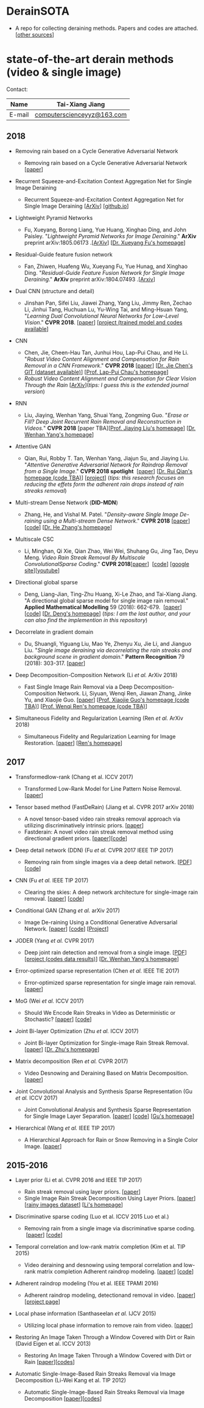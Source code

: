 # DerainSOTA
   * A repo for collecting deraining methods. Papers and codes are attached. [[other sources](https://github.com/TaiXiangJiang/FastDeRain/blob/master/state-of-the-art%20methods.md)]

state-of-the-art derain methods (video & single image)
==
Contact: 

|Name|Tai-Xiang Jiang|
|---|---
|E-mail|computerscienceyyz@163.com

2018
--
* Removing rain based on a Cycle Generative Adversarial Network
   * Removing rain based on a Cycle Generative Adversarial Network [[paper](https://ieeexplore.ieee.org/stamp/stamp.jsp?tp=&arnumber=8397790)]

*  Recurrent Squeeze-and-Excitation Context Aggregation Net for Single Image Deraining
   * Recurrent Squeeze-and-Excitation Context Aggregation Net for Single Image Deraining [[ArXiv](https://arxiv.org/pdf/1807.05698.pdf)]  [[github.io](https://xialipku.github.io/RESCAN/)]

*  Lightweight Pyramid Networks 
   * Fu, Xueyang, Borong Liang, Yue Huang, Xinghao Ding, and John Paisley. "*Lightweight Pyramid Networks for Image Deraining*." **ArXiv** preprint arXiv:1805.06173 .[[ArXiv](https://arxiv.org/abs/1805.06173)]  [[Dr. Xueyang Fu's homepage](https://xueyangfu.github.io/)]
  
* Residual-Guide feature fusion network
  * Fan, Zhiwen, Huafeng Wu, Xueyang Fu, Yue Hunag, and Xinghao Ding. "*Residual-Guide Feature Fusion Network for Single Image Deraining*." **ArXiv** preprint arXiv:1804.07493 .[[Arxiv](https://arxiv.org/abs/1804.07493)]
  
* Dual CNN (structure and detail) 
  * Jinshan Pan, Sifei Liu, Jiawei Zhang, Yang Liu, Jimmy Ren, Zechao Li, Jinhui Tang, Huchuan Lu, Yu-Wing Tai, and Ming-Hsuan Yang, "*Learning Dual Convolutional Neural Networks for Low-Level Vision*." **CVPR 2018**. [[paper](http://faculty.ucmerced.edu/mhyang/papers/cvpr2018_dual_cnn.pdf)] [[project (trained model and codes available](https://sites.google.com/site/jspanhomepage/dualcnn)]

* CNN
  * Chen, Jie, Cheen-Hau Tan, Junhui Hou, Lap-Pui Chau, and He Li. "*Robust Video Content Alignment and Compensation for Rain Removal in a CNN Framework*." **CVPR 2018** [[paper](https://arxiv.org/abs/1803.10433)]  [[Dr. Jie Chen's GIT (dataset available)](https://github.com/hotndy/SPAC-SupplementaryMaterials)] [[Prof. Lap-Pui Chau's homepage](http://www.ntu.edu.sg/home/elpchau/)]
  * *Robust Video Content Alignment and Compensation for Clear Vision Through the Rain* [[ArXiv](https://arxiv.org/abs/1804.09555)](*tips: I guess this is the extended journal version*)

* RNN
    * Liu, Jiaying, Wenhan Yang, Shuai Yang, Zongming Guo. "*Erase or Fill? Deep Joint Recurrent Rain Removal and Reconstruction in Videos.*" **CVPR 2018** [paper TBA][[Prof. Jiaying Liu's homepage](http://www.icst.pku.edu.cn/struct/people/liujiaying.html)] [[Dr. Wenhan Yang's homepage](http://www.icst.pku.edu.cn/struct/people/whyang.html)]
  
* Attentive GAN
    * Qian, Rui, Robby T. Tan, Wenhan Yang, Jiajun Su, and Jiaying Liu. "*Attentive Generative Adversarial Network for Raindrop Removal from a Single Image*." **CVPR 2018 spotlight**  [[paper](https://arxiv.org/abs/1711.10098)]
[[Dr. Rui Qian's homepage (code TBA)](https://rui1996.github.io/)]  [[project](https://rui1996.github.io/raindrop/raindrop_removal.html)]
  (*tips: this research focuses on reducing the effets form the adherent rain drops instead of rain streaks removal*)

* Multi-stream Dense Network (**DID-MDN**)
  * Zhang, He, and Vishal M. Patel. "*Density-aware Single Image De-raining using a Multi-stream Dense Network*." **CVPR 2018** [[paper](https://arxiv.org/abs/1802.07412)] [[code](https://github.com/hezhangsprinter/DID-MDN)]  [[Dr. He Zhang's homepage](https://sites.google.com/site/hezhangsprinter/)] 

* Multiscale CSC
    * Li, Minghan, Qi Xie, Qian Zhao, Wei Wei, Shuhang Gu, Jing Tao, Deyu Meng. *Video Rain Streak Removal By Multiscale ConvolutionalSparse Coding*." **CVPR 2018**[[paper](https://pan.baidu.com/s/1iiRr7ns8rD7sFmvRFcxcvw)]  [[code](https://github.com/MinghanLi/MS-CSC-Rain-Streak-Removal)] [[google site](https://sites.google.com/view/cvpr-anonymity)][[youtube](https://www.youtube.com/watch?v=tYHX7q0yK4M)] 
  
* Directional global sparse
  * Deng, Liang-Jian, Ting-Zhu Huang, Xi-Le Zhao, and Tai-Xiang Jiang. "A directional global sparse model for single image rain removal." **Applied Mathematical Modelling** 59 (2018): 662-679.  [[paper](https://www.sciencedirect.com/science/article/pii/S0307904X18301069)]
 [[code](http://www.escience.cn/system/file?fileId=98760)]  [[Dr. Deng's homepage](http://www.escience.cn/people/dengliangjian/index.html)]
(*tips: I am the last author, and your can also find the implemention in this repository*)

* Decorrelate in gradient domain
  * Du, Shuangli, Yiguang Liu, Mao Ye, Zhenyu Xu, Jie Li, and Jianguo Liu. "*Single image deraining via decorrelating the rain streaks and background scene in gradient domain*." **Pattern Recognition** 79 (2018): 303-317. [[paper](https://www.sciencedirect.com/science/article/pii/S0031320318300700)]

* Deep Decomposition-Composition Network (Li *et al.* ArXiv 2018)
  * Fast Single Image Rain Removal via a Deep Decomposition-Composition Network. Li, Siyuan, Wenqi Ren, Jiawan Zhang, Jinke Yu, and Xiaojie Guo.  [[paper](https://arxiv.org/abs/1804.02688)]
 [[Prof. Xiaojie Guo's homepage (code TBA)](https://sites.google.com/view/xjguo/homepage)] [[Prof. Wenqi Ren's homepage (code TBA)](https://sites.google.com/view/xjguo/homepage)]
 
* Simultaneous Fidelity and Regularization Learning (Ren *et al.* ArXiv 2018)
  * Simultaneous Fidelity and Regularization Learning for Image Restoration. [[paper](https://arxiv.org/abs/1804.04522)]
 [[Ren's homepage](https://sites.google.com/site/csrendw/home)] 

2017
--
* Transformedlow-rank (Chang et al. ICCV 2017)
  * Transformed Low-Rank Model for Line Pattern Noise Removal. [[paper](http://openaccess.thecvf.com/content_iccv_2017/html/Chang_Transformed_Low-Rank_Model_ICCV_2017_paper.html)]

* Tensor based method (FastDeRain) (Jiang et al. CVPR 2017 arXiv 2018)
  * A novel tensor-based video rain streaks removal approach via utilizing discriminatively intrinsic priors. [[paper](http://openaccess.thecvf.com/content_cvpr_2017/html/Jiang_A_Novel_Tensor-Based_CVPR_2017_paper.html)]
  * Fastderain: A novel video rain streak removal method using directional gradient priors. [[paper](https://arxiv.org/abs/1803.07487)][[code](https://github.com/TaiXiangJiang/FastDeRain)]


* Deep detail network (DDN) (Fu *et al.* CVPR 2017 IEEE TIP 2017)
  * Removing rain from single images via a deep detail network. [[PDF](http://openaccess.thecvf.com/content_cvpr_2017/papers/Fu_Removing_Rain_From_CVPR_2017_paper.pdf)] [[code](https://xueyangfu.github.io/projects/cvpr2017.html)]
 
* CNN (Fu *et al.* IEEE TIP 2017)
  * Clearing the skies: A deep network architecture for single-image rain removal. [[paper](https://ieeexplore.ieee.org/abstract/document/7893758/)] [[code](https://xueyangfu.github.io/projects/tip2017.html)] 
  
* Conditional GAN (Zhang *et al.* arXiv 2017)
  * Image De-raining Using a Conditional Generative Adversarial Network. [[paper](https://arxiv.org/abs/1701.05957)] [[code](https://github.com/hezhangsprinter/ID-CGAN)] [[Project](http://www.rci.rutgers.edu/~vmp93/index_ImageDeRaining.html)]
  
* JODER (Yang *et al.* CVPR 2017)
  * Deep joint rain detection and removal from a single image. [[PDF](http://openaccess.thecvf.com/content_cvpr_2017/papers/Yang_Deep_Joint_Rain_CVPR_2017_paper.pdf)] [[project (codes data results)](http://www.icst.pku.edu.cn/struct/Projects/joint_rain_removal.html)] [[Dr. Wenhan Yang's homepage](http://www.icst.pku.edu.cn/struct/people/whyang.html)]
  
* Error-optimized sparse representation (Chen *et al.* IEEE TIE 2017)
  * Error-optimized sparse representation for single image rain removal. [[paper](https://ieeexplore.ieee.org/abstract/document/7878618/)]
  
* MoG (Wei *et al.* ICCV 2017)
  * Should We Encode Rain Streaks in Video as Deterministic or Stochastic? [[paper](http://openaccess.thecvf.com/content_iccv_2017/html/Wei_Should_We_Encode_ICCV_2017_paper.html)] 
[[code](https://github.com/wwxjtu/RainRemoval_ICCV2017)]

* Joint Bi-layer Optimization (Zhu *et al.* ICCV 2017)
  * Joint Bi-layer Optimization for Single-image Rain Streak Removal. [[paper](http://openaccess.thecvf.com/content_iccv_2017/html/Zhu_Joint_Bi-Layer_Optimization_ICCV_2017_paper.html)]
 [[Dr. Zhu's homepage](http://appsrv.cse.cuhk.edu.hk/~lzhu/)] 
 
* Matrix decomposition (Ren *et al.* CVPR 2017)
  * Video Desnowing and Deraining Based on Matrix Decomposition. [[paper](http://openaccess.thecvf.com/content_cvpr_2017/html/Ren_Video_Desnowing_and_CVPR_2017_paper.html)]
 
* Joint Convolutional Analysis and Synthesis Sparse Representation (Gu *et al.* ICCV 2017)
  *  Joint Convolutional Analysis and Synthesis Sparse Representation for Single Image Layer Separation. [[paper](http://openaccess.thecvf.com/content_iccv_2017/html/Gu_Joint_Convolutional_Analysis_ICCV_2017_paper.html)]
 [[code](http://www4.comp.polyu.edu.hk/~cslzhang/code/JCAS_Release.zip)]  [[Gu's homepage](https://sites.google.com/site/shuhanggu/home)]
 
* Hierarchical (Wang *et al.* IEEE TIP 2017)
  * A Hierarchical Approach for Rain or Snow Removing in a Single Color Image. [[paper](http://ieeexplore.ieee.org/abstract/document/7934435/)]


2015-2016
--
* Layer prior (Li et al. CVPR 2016 and IEEE TIP 2017)
  * Rain streak removal using layer priors. [[paper](https://ieeexplore.ieee.org/document/7780668/)]
  * Single Image Rain Streak Decomposition Using Layer Priors. [[paper](https://ieeexplore.ieee.org/abstract/document/7934436/)]
 [[rainy images dataset](http://yu-li.github.io/paper/li_cvpr16_rain.zip)] [[Li's homepage](http://yu-li.github.io/)]

* Discriminative sparse coding (Luo et al. ICCV 2015 Luo et al.)

  * Removing rain from a single image via discriminative sparse coding.  [[paper](http://ieeexplore.ieee.org/document/7410745/)] [[code](http://www.math.nus.edu.sg/~matjh/download/image_deraining/rain_removal_v.1.1.zip)]

* Temporal correlation and low-rank matrix completion (Kim et al. TIP 2015)
  * Video deraining and desnowing using temporal correlation and low-rank matrix completion Adherent raindrop modeling. [[paper](https://ieeexplore.ieee.org/abstract/document/7101234/)] [[code](http://mcl.korea.ac.kr/~jhkim/deraining/)]

* Adherent raindrop modeling (You et al. IEEE TPAMI 2016)
  * Adherent raindrop modeling, detectionand removal in video. [[paper](https://ieeexplore.ieee.org/abstract/document/7299675/)] [[project page](http://www.cvl.iis.u-tokyo.ac.jp/~yousd/CVPR2013/Shaodi_CVPR2013.html "Not Available")]
  

* Local phase information (Santhaseelan *et al.* IJCV 2015)
  * Utilizing local phase information to remove rain from video. [[paper](https://link.springer.com/article/10.1007/s11263-014-0759-8)] 

* Restoring An Image Taken Through a Window Covered with Dirt or Rain (David Eigen et al. ICCV 2013)
  * Restoring An Image Taken Through a Window Covered with Dirt or Rain [[paper](https://cs.nyu.edu/~deigen/rain/)][[codes](https://cs.nyu.edu/~deigen/rain/)]

* Automatic Single-Image-Based Rain Streaks Removal via Image Decomposition (Li-Wei Kang et al. TIP 2012)
  * Automatic Single-Image-Based Rain Streaks Removal via Image Decomposition [[paper](http://www.ee.nthu.edu.tw/cwlin/Rain_Removal/tip_rain_removal_2011.pdf)][[codes](http://www.ee.nthu.edu.tw/~cwlin/pub.htm)]
